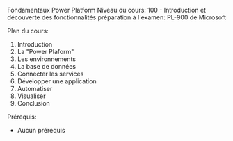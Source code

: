 Fondamentaux Power Platform
Niveau du cours: 100 - Introduction et découverte des fonctionnalités
préparation à l'examen: PL-900 de Microsoft

Plan du cours:
1. Introduction
2. La "Power Plaform"
3. Les environnements
4. La base de données
5. Connecter les services
6. Développer une application
7. Automatiser
8. Visualiser
9. Conclusion


Prérequis:
- Aucun prérequis
